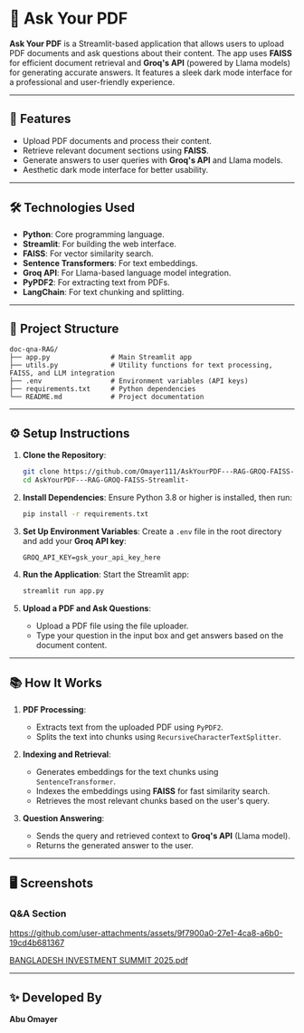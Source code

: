 # 📄 Ask Your PDF

**Ask Your PDF** is a Streamlit-based application that allows users to upload PDF documents and ask questions about their content. The app uses **FAISS** for efficient document retrieval and **Groq's API** (powered by Llama models) for generating accurate answers. It features a sleek dark mode interface for a professional and user-friendly experience.

---

## 🚀 Features

- Upload PDF documents and process their content.
- Retrieve relevant document sections using **FAISS**.
- Generate answers to user queries with **Groq's API** and Llama models.
- Aesthetic dark mode interface for better usability.

---

## 🛠️ Technologies Used

- **Python**: Core programming language.
- **Streamlit**: For building the web interface.
- **FAISS**: For vector similarity search.
- **Sentence Transformers**: For text embeddings.
- **Groq API**: For Llama-based language model integration.
- **PyPDF2**: For extracting text from PDFs.
- **LangChain**: For text chunking and splitting.

---

## 📂 Project Structure

```
doc-qna-RAG/
├── app.py               # Main Streamlit app
├── utils.py             # Utility functions for text processing, FAISS, and LLM integration
├── .env                 # Environment variables (API keys)
├── requirements.txt     # Python dependencies
└── README.md            # Project documentation
```

---

## ⚙️ Setup Instructions

1. **Clone the Repository**:
   ```bash
   git clone https://github.com/Omayer111/AskYourPDF---RAG-GROQ-FAISS-Streamlit-.git
   cd AskYourPDF---RAG-GROQ-FAISS-Streamlit-
   ```

2. **Install Dependencies**:
   Ensure Python 3.8 or higher is installed, then run:
   ```bash
   pip install -r requirements.txt
   ```

3. **Set Up Environment Variables**:
   Create a `.env` file in the root directory and add your **Groq API key**:
   ```properties
   GROQ_API_KEY=gsk_your_api_key_here
   ```

4. **Run the Application**:
   Start the Streamlit app:
   ```bash
   streamlit run app.py
   ```

5. **Upload a PDF and Ask Questions**:
   - Upload a PDF file using the file uploader.
   - Type your question in the input box and get answers based on the document content.

---

## 📚 How It Works

1. **PDF Processing**:
   - Extracts text from the uploaded PDF using `PyPDF2`.
   - Splits the text into chunks using `RecursiveCharacterTextSplitter`.

2. **Indexing and Retrieval**:
   - Generates embeddings for the text chunks using `SentenceTransformer`.
   - Indexes the embeddings using **FAISS** for fast similarity search.
   - Retrieves the most relevant chunks based on the user's query.

3. **Question Answering**:
   - Sends the query and retrieved context to **Groq's API** (Llama model).
   - Returns the generated answer to the user.

---

## 🖥️ Screenshots


### Q&A Section


https://github.com/user-attachments/assets/9f7900a0-27e1-4ca8-a6b0-19cd4b681367




[BANGLADESH INVESTMENT SUMMIT 2025.pdf](https://file.mofa.gov.bd/media/6f16aa9a-6de9-46b7-b923-43a6c4b935a5/BANGLADESH%20INVESTMENT%20SUMMIT%202025.pdf)


---

## ✨ Developed By

**Abu Omayer**
